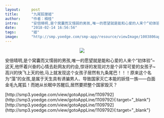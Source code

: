 ```yaml
---
layout:     post
title:      "九尾狐狸姬"
author:     "作者：楠桂"
intro:      "安倍晴明,是个窝囊而又懦弱的男孩,唯一的愿望就是能和心爱的人来个“初体验”~这天,他怀着兴奋的心情去赴网友的约会,惊讶的发现对方是个非常可爱的女孩子~高兴的快飞上天的他,马上就发现这个女孩子居然有九条尾巴！！！原来这个名为“藻”的女孩,是属于天生具有诱骗男人、导致国家灭亡本能的妖怪一族——白面金毛九尾狐！而她从长眠中苏醒后,居然要把整个国家毁灭？"
date:       "2018-02-14 16:56:56"
tags:       "姬"
image:      "http://smp.yoedge.com/smp-app/resource/viewImage/1003806appline.png"
---
```

<div style="text-align: center">
<p><img src="http://smp.yoedge.com/smp-app/resource/viewImage/1003806appline.png"/></p>
</div>
<p class="post-meta">
<span>安倍晴明,是个窝囊而又懦弱的男孩,唯一的愿望就是能和心爱的人来个“初体验”~这天,他怀着兴奋的心情去赴网友的约会,惊讶的发现对方是个非常可爱的女孩子~高兴的快飞上天的他,马上就发现这个女孩子居然有九条尾巴！！！原来这个名为“藻”的女孩,是属于天生具有诱骗男人、导致国家灭亡本能的妖怪一族——白面金毛九尾狐！而她从长眠中苏醒后,居然要把整个国家毁灭？</span>
</p>
[http://smp3.yoedge.com/view/gotoAppLine/1109792](http://smp3.yoedge.com/view/gotoAppLine/1109792){:target="_blank"}
[http://smp3.yoedge.com/view/gotoAppLine/1109792](http://smp3.yoedge.com/view/gotoAppLine/1109792){:target="_blank"}


